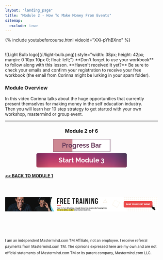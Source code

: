 ```yaml
---
layout: "landing_page"
title: "Module 2 - How To Make Money From Events"
sitemap:
  exclude: true  
---
```

 <div class="separator-2"></div>
 
{% include youtubeforcourse.html videoid="XXi-pYhBXno" %}

<br>
![Light Bulb logo](/i/light-bulb.png){:style="width: 38px; height: 42px; margin: 0 10px 10px 0; float: left;"}
**Don't forget to use your workbook** to follow along with this lesson. **Haven't received it yet?** Be sure to check your emails and confirm your registration to receive your free workbook (the email from Corinna might be lurking in your spam folder).

### Module Overview
In this video Corinna talks about the huge opportunities that currently present themselves for making money in the self education industry.
<br>
Then you will learn her 10 step strategy to get started with your own workshop, mastermind or group event.
<br>

***

<center>
<h3>Module 2 of 6</h3>
<img src="/i/ff/mastermindcourse/progressbar2.png" alt="Progress bar 34% complete">
<br>
<a href="/ff/masterminds/c19/modules/module-3">
  <img src="/ff/masterminds/c19/buttons/module_3.png" alt="Make money with Masterminds Module 3 button">
</a>
</center>

**[<< BACK TO MODULE 1](/ff/masterminds/c19/modules/module-1)**

<br><br>
<center>
<a href="https://dgachieve.com/joining?source=ILDmmcoursebanner&a=1899" target="blank" rel="nofollow noopener"><img src="/i/ads/kbb/970x90.jpg" /></a>
</center>

<br><br><br>

<sub>I am an independent Mastermind.com TM Affiliate, not an employee. I receive referral payments from Mastermind.com TM. The opinions expressed here are my own and are not official statements of Mastermind.com TM or its parent company, Mastermind.com LLC.</sub>